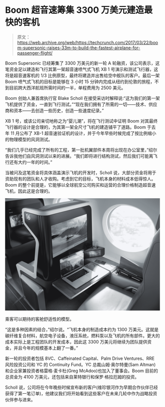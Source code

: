 # Boom 超音速筹集 3300 万美元建造最快的客机 

> 原文：<https://web.archive.org/web/https://techcrunch.com/2017/03/22/boom-supersonic-raises-33m-to-build-the-fastest-airplane-for-passenger-flight/>

Boom Supersonic 已经筹集了 3300 万美元的新一轮 A 轮融资，该公司表示，这笔资金足以建造和飞行其第一架超音速喷气式飞机 XB 1 号演示和测试飞行器，这将是超音速客机的 1/3 比例原型，最终将建造并出售给空中舰队的客户。最后一架 Boom 喷气式飞机的目标是能够在 3 小时 15 分钟内完成从纽约到伦敦的旅程，不到目前跨大西洋航班所需时间的一半，单程费用为 2500 美元。

Boom 创始人兼首席执行官 Blake Scholl 在接受采访时解释说:“这为我们的第一架飞机提供了资金，一直到飞行测试。”“现在我们拥有了所需的一切——技术、供应商和资本——去创造一些历史，创造一些速度纪录。”

XB 1 号，或该公司亲切地称之为“婴儿潮”，将在飞行测试中证明 Boom 对其最终飞行器的设计是合理的，为其第一架全尺寸飞机的建造铺平了道路。Boom 于去年 11 月公布了 XB-1 超音速验证机的设计，并于今年早些时候完成了按比例缩小的物理模型的风洞测试。

“我们几乎已经完成了所有的工程，第一批机翼部件本周将出现在办公室里，”绍尔告诉我他们自风洞测试以来的进展。“我们即将进行结构测试，然后我们可能离飞行还有大约一年的时间。”

当被问及这笔资金将具体涵盖演示飞机的开发时，Scholl 说，大部分资金将用于资助现有的团队和人才收购。考虑到它的目标，飞机本身的材料成本低得惊人。Boom 的整个前提是，它能够以全球航空公司购买和运营的合理价格制造超音速飞机，因此这是合理的。

[![](img/6a86604ed8c4ec2db7856c3ecff3ab59.png)](https://web.archive.org/web/20230115094907/https://techcrunch.com/wp-content/uploads/2017/03/laptop-movie-iphone-glass-fulltable.jpg)

乘客可以期待的客舱舒适性的模型。

“这是多种因素的结合，”绍尔说。“飞机本身的制造成本约为 1300 万美元。这就是碳纤维复合材料，航空电子设备，液压系统，燃料泵以及飞机的所有部件。更大的成本实际上是工程团队的开发成本，因此这 3300 万美元将继续为团队提供资金，并且今年的规模基本上翻了一番。”

新一轮的投资者包括 8VC、Caffeinated Capital、Palm Drive Ventures、RRE 风险投资公司和 YC 的 Continuity Fund。YC 总裁山姆·奥尔特曼(Sam Altman)和企业家兼投资者格雷格·麦卡杜(Greg McAdoo)也加入了董事会。Boom 目前的总资金为 4100 万美元，还包括来自莱特银行和保罗·格拉厄姆的投资。

Scholl 说，公司将在今年晚些时候宣布新的客户(维珍银河作为早期合作伙伴已经获得了第一笔订单)，他建议我们将开始看到这些客户在未来几轮中作为战略投资伙伴参与进来。